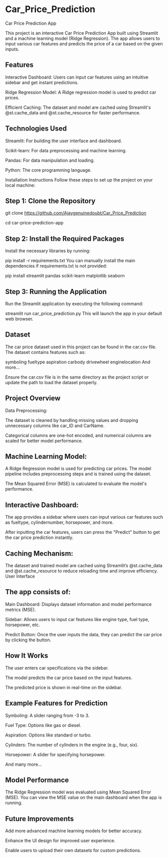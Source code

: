 # Car_Price_Prediction
Car Price Prediction App


This project is an interactive Car Price Prediction App built using Streamlit and a machine learning model (Ridge Regression). The app allows users to input various car features and predicts the price of a car based on the given inputs.

## Features

Interactive Dashboard: Users can input car features using an intuitive sidebar and get instant predictions.

Ridge Regression Model: A Ridge regression model is used to predict car prices.

Efficient Caching: The dataset and model are cached using Streamlit's @st.cache_data and @st.cache_resource for faster performance.

## Technologies Used

Streamlit: For building the user interface and dashboard.

Scikit-learn: For data preprocessing and machine learning.

Pandas: For data manipulation and loading.

Python: The core programming language.

Installation Instructions
Follow these steps to set up the project on your local machine:

## Step 1: Clone the Repository

git clone  https://github.com/Ajaygenuinedoubt/Car_Price_Prediction

cd car-price-prediction-app

## Step 2: Install the Required Packages
Install the necessary libraries by running:

pip install -r requirements.txt
You can manually install the main dependencies if requirements.txt is not provided:


pip install streamlit pandas scikit-learn matplotlib seaborn


## Step 3: Running the Application
Run the Streamlit application by executing the following command:


streamlit run car_price_prediction.py
This will launch the app in your default web browser.

## Dataset

The car price dataset used in this project can be found in the car.csv file. The dataset contains features such as:

symboling
fueltype
aspiration
carbody
drivewheel
enginelocation
And more...

Ensure the car.csv file is in the same directory as the project script or update the path to load the dataset properly.

## Project Overview
Data Preprocessing:

The dataset is cleaned by handling missing values and dropping unnecessary columns like car_ID and CarName.

Categorical columns are one-hot encoded, and numerical columns are scaled for better model performance.

## Machine Learning Model:

A Ridge Regression model is used for predicting car prices. The model pipeline includes preprocessing steps and is trained using the dataset.

The Mean Squared Error (MSE) is calculated to evaluate the model's performance.

## Interactive Dashboard:

The app provides a sidebar where users can input various car features such as fueltype, cylindernumber, horsepower, and more.

After inputting the car features, users can press the "Predict" button to get the car price prediction instantly.

## Caching Mechanism:

The dataset and trained model are cached using Streamlit’s @st.cache_data and @st.cache_resource to reduce reloading time and improve efficiency.
User Interface

## The app consists of:

Main Dashboard: Displays dataset information and model performance metrics (MSE).

Sidebar: Allows users to input car features like engine type, fuel type, horsepower, etc.

Predict Button: Once the user inputs the data, they can predict the car price by clicking the button.

## How It Works
The user enters car specifications via the sidebar.

The model predicts the car price based on the input features.

The predicted price is shown in real-time on the sidebar.

## Example Features for Prediction

Symboling: A slider ranging from -3 to 3.

Fuel Type: Options like gas or diesel.

Aspiration: Options like standard or turbo.

Cylinders: The number of cylinders in the engine (e.g., four, six).

Horsepower: A slider for specifying horsepower.

And many more...

## Model Performance

The Ridge Regression model was evaluated using Mean Squared Error (MSE). You can view the MSE value on the main dashboard when the app is running.

## Future Improvements

Add more advanced machine learning models for better accuracy.

Enhance the UI design for improved user experience.

Enable users to upload their own datasets for custom predictions.
